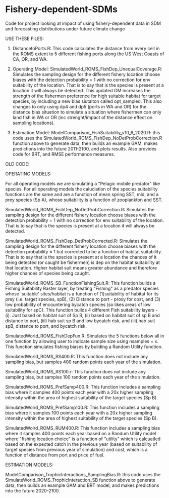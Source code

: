 # Fishery-dependent-SDMs
Code for project looking at impact of using fishery-dependent data in SDM and forecasting distributions under future climate change

USE THESE FILES: 
1. DistancetoPorts.R: This code calculates the distance from every cell in the ROMS extent to 5 different fishing ports along the US West Coasts of CA, OR, and WA. 

2. Operating Model:
SimulatedWorld_ROMS_FishDep_UnequalCoverage.R: Simulates the sampling design for the different fishery location choose biases with the detection probability = 1 with no correction for env suitability of the location. That is to say that is the species is present at a location it will always be detected. This updated OM increases the strength of the fishermen preference for high suitable habitat for target species, by including a new bias siutaiton called opt_sampled. This also changes to only using dp4 and dp5 (ports in WA and OR) for the distance bias situation to simulate a situation where fishermen can only land fish in WA or OR (inc strenght/impact of the distance effect on sampling locations). 

3. Estimation Model:
ModelComparison_FishSuitability_v10_6_2020.R: this code uses the SimulatedWorld_ROMS_FishDep_NoDetProbCorrection.R function above to generate data, then builds an example GAM, makes predictions into the future 2011-2100, and plots results. Also provides code for BRT, and RMSE performance measures. 


OLD CODE: 

OPERATING MODELS:

For all operating models we are simulating a "Pelagic mobile predator" like species. For all operating models the caluclation of the species suitability functions are the same and are a function of mean spring SST, mld, and a prey species (Sp A), whose suitability is a function of zooplankton and SST. 

SimulatedWorld_ROMS_FishDep_NoDetProbCorrection.R: Simulates the sampling design for the different fishery location choose biases with the detection probability = 1 with no correction for env suitability of the location. That is to say that is the species is present at a location it will always be detected.

SimulatedWorld_ROMS_FishDep_DetProbCorrected.R: Simulates the sampling design for the different fishery location choose biases with the detection probability = 1 but corrected to be a function of habitat suitability. That is to say that is the species is present at a location the chances of it being detected (or caught be fishermen) is dep on the habitat suitability at that location. Higher habitat suit means greater abundance and therefore higher chances of species being caught. 

SimulatedWorld_ROMS_SB_FunctionFishingSuit.R: This function builds a Fishing Suitability Raster layer, by treating "Fishing" as a predator species whose 'suitable' sites/habitat is a function of (1)suitability of habitat for its prey (i.e. target species, spB), (2) Distance to port - proxy for cost, and (3) low probability of encountering bycatch species (so likes areas of low suitability for spC). This function builds 4 different Fish suitability layers - (i). Just based on habitat suit of Sp B, (ii) based on habitat suit of sp B and distance to port, (iii) hab suit sp B and low bycatch risk, and (iii) hab suit spB, distance to port, and bycatch risk. 

SimulatedWorld_ROMS_FishDepFun.R: Simulates the 5 functions below all in one function by allowing user to indicate sample size using nsamples = x. This function simulates fishing biases by building a Random Utility function. 

SimulatedWorld_ROMS_RS400.R: This function does not include any sampling bias, but samples 400 random points each year of the simulation.

SimulatedWorld_ROMS_RS100.r: This function does not include any sampling bias, but samples 100 random points each year of the simulation.

SimulatedWolrd_ROMS_PrefSamp400.R: This function includes a sampling bias where it samples 400 points each year with a 20x higher sampling intensity within the area of highest suitability of the target species (Sp B). 

SimulatedWolrd_ROMS_PrefSamp100.R: This function includes a sampling bias where it samples 100 points each year with a 20x higher sampling intensity within the area of highest suitability of the target species (Sp B). 

SimulatedWolrd_ROMS_RUM400.R: This function includes a sampling bias where it samples 400 points each year based on a Randum Utility model where "fishing location choice" is a function of "utility" which is calcuatled based on the expected catch in the previous year (based on suitability of target species from previous year of simulation) and cost, which is a function of distance from port and price of fuel. 

ESTIMATION MODELS:

ModelComparison_TrophicInteractions_SamplingBias.R: this code uses the SimulateWorld_ROMS_TrophicInteraction_SB function above to generate data, then builds an example GAM and BRT model, and makes predictions into the future 2020-2100. 

